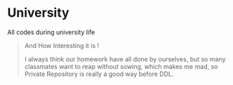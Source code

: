 # University
All codes during university life

> And How Interesting it is !   
>
> I always think our homework have all done by ourselves, but so many classmates want to reap without sowing, which makes me mad, so Private Repository is really a good way before DDL.